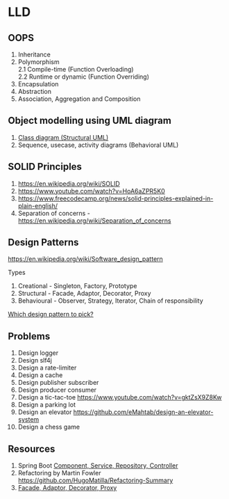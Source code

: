 # LLD

## OOPS 

  1. Inheritance
  2. Polymorphism <br>
     2.1 Compile-time (Function Overloading) <br>
     2.2 Runtime or dynamic (Function Overriding) <br>
  3. Encapsulation
  4. Abstraction
  5. Association, Aggregation and Composition 

## Object modelling using UML diagram

  1. [Class diagram (Structural UML)](https://www.geeksforgeeks.org/unified-modeling-language-uml-class-diagrams/)
  2. Sequence, usecase, activity diagrams (Behavioral UML)

## SOLID Principles

  1. https://en.wikipedia.org/wiki/SOLID
  2. https://www.youtube.com/watch?v=HoA6aZPR5K0
  3. https://www.freecodecamp.org/news/solid-principles-explained-in-plain-english/
  4. Separation of concerns - https://en.wikipedia.org/wiki/Separation_of_concerns

## Design Patterns

https://en.wikipedia.org/wiki/Software_design_pattern

Types
  1. Creational - Singleton, Factory, Prototype
  2. Structural - Facade, Adaptor, Decorator, Proxy
  3. Behavioural - Observer, Strategy, Iterator, Chain of responsibility

[Which design pattern to pick?](https://stackoverflow.com/questions/4853905/which-design-pattern-to-choose)

## Problems

  1. Design logger
  2. Design slf4j 
  3. Design a rate-limiter
  4. Design a cache
  5. Design publisher subscriber
  6. Design producer consumer
  7. Design a tic-tac-toe https://www.youtube.com/watch?v=gktZsX9Z8Kw
  8. Design a parking lot
  9. Design an elevator https://github.com/eMahtab/design-an-elevator-system
  10. Design a chess game

## Resources

  1. Spring Boot [Component, Service, Repository, Controller](https://stackoverflow.com/questions/6827752/whats-the-difference-between-component-repository-service-annotations-in)
  2. Refactoring by Martin Fowler https://github.com/HugoMatilla/Refactoring-Summary
  3. [Facade, Adaptor, Decorator, Proxy](https://stackoverflow.com/questions/3489131/difference-between-the-facade-proxy-adapter-and-decorator-design-patterns)
